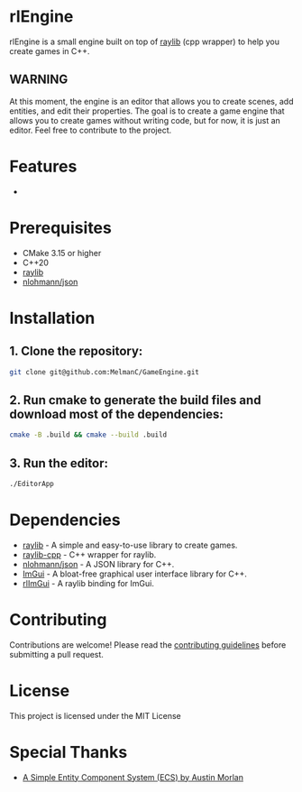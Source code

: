 # rlEngine

rlEngine is a small engine built on top of [raylib](https://www.raylib.com/) (cpp wrapper) to help you create games in C++.

## WARNING
At this moment, the engine is an editor that allows you to create scenes, add entities, and edit their properties.
The goal is to create a game engine that allows you to create games without writing code, but for now, it is just an editor.
Feel free to contribute to the project.

# Features
- 

# Prerequisites
- CMake 3.15 or higher 
- C++20
- [raylib](https://www.raylib.com/)
- [nlohmann/json](https://github.com/nlohmann/json)

# Installation
## 1. Clone the repository:
```bash
git clone git@github.com:MelmanC/GameEngine.git
```

## 2. Run cmake to generate the build files and download most of the dependencies:
```bash
cmake -B .build && cmake --build .build
```

## 3. Run the editor:
```bash
./EditorApp
```

# Dependencies
- [raylib](https://www.raylib.com/) - A simple and easy-to-use library to create games.
- [raylib-cpp](https://github.com/RobLoach/raylib-cpp) - C++ wrapper for raylib.
- [nlohmann/json](https://github.com/nlohmann/json) - A JSON library for C++.
- [ImGui](https://github.com/ocornut/imgui) - A bloat-free graphical user interface library for C++.
- [rlImGui](https://github.com/raylib-extras/rlImGui) - A raylib binding for ImGui.

# Contributing
Contributions are welcome! Please read the [contributing guidelines](CONTRIBUTING.md)
before submitting a pull request.

# License
This project is licensed under the MIT License

# Special Thanks
- [A Simple Entity Component System (ECS) by Austin Morlan](https://austinmorlan.com/posts/entity_component_system/)

